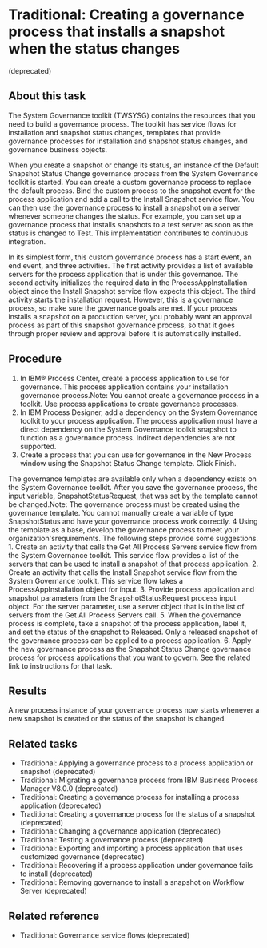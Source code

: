 # Traditional: Creating a governance process that installs a snapshot when the status changes
(deprecated)

## About this task

The System Governance toolkit (TWSYSG) contains the resources that you need to build a governance
process. The toolkit has service flows for installation and snapshot status changes, templates that
provide governance processes for installation and snapshot status changes, and governance business
objects.

When you create a snapshot or change its status, an instance of the Default Snapshot Status
Change governance process from the System Governance toolkit is started. You can create a custom
governance process to replace the default process. Bind the custom process to the snapshot event for
the process application and add a call to the Install Snapshot service flow. You can then use the
governance process to install a snapshot on a server whenever someone changes the status. For
example, you can set up a governance process that installs snapshots to a test server as soon as the
status is changed to Test. This implementation contributes to continuous integration.

In its simplest form, this custom governance process has a start event, an end event, and three
activities. The first activity provides a list of available servers for the process application that
is under this governance. The second activity initializes the required data in the
ProcessAppInstallation object since the Install Snapshot service flow expects this object. The third
activity starts the installation request. However, this is a governance process, so make sure the
governance goals are met. If your process installs a snapshot on a production server, you probably
want an approval process as part of this snapshot governance process, so that it goes through proper
review and approval before it is automatically installed.

## Procedure

1. In IBM® Process
Center,
create a process application to use for governance. This
process application contains your installation governance process.Note: You
cannot create a governance process in a toolkit. Use process applications
to create governance processes.
2. In IBM Process
Designer,
add a dependency on the System Governance toolkit to your process
application. The process application must have a direct
dependency on the System Governance toolkit snapshot to function as
a governance process. Indirect dependencies are not supported.
3. Create a process that you can use for governance in the New Process window
using the Snapshot Status Change template. Click Finish. 

The governance templates are available only when a dependency exists on the System Governance
toolkit. After you save the governance process, the input variable,
SnapshotStatusRequest, that was set by the template cannot be changed.Note: The
governance process must be created using the governance template. You cannot manually create a
variable of type SnapshotStatus and have your governance process work correctly.
4 Using the template as a base, develop the governance process to meet your organization'srequirements. The following steps provide some suggestions.
    1. Create an activity that calls the Get All Process Servers service flow from the System
Governance toolkit.
This service flow provides a list of the servers that can be used to install a snapshot of
that process application.
    2. Create an activity that calls the Install Snapshot service flow from the System Governance
toolkit. This service flow takes a ProcessAppInstallation object for input.
    3. Provide process application and snapshot parameters from the
SnapshotStatusRequest process input object. For the server parameter, use a
server object that is in the list of servers from the Get All Process Servers call.
5. When the governance process is complete, take a snapshot
of the process application, label it, and set the status of the snapshot
to Released.  Only a released snapshot of the governance
process can be applied to a process application.
6. Apply the new governance process as the Snapshot Status Change governance process for process
applications that you want to govern. See the related link to instructions for that task.

## Results

A new process instance of your governance process now starts whenever a new snapshot is created
or the status of the snapshot is changed.

## Related tasks

- Traditional: Applying a governance process to a process application or snapshot (deprecated)
- Traditional: Migrating a governance process from IBM Business Process Manager V8.0.0 (deprecated)
- Traditional: Creating a governance process for installing a process application (deprecated)
- Traditional: Creating a governance process for the status of a snapshot (deprecated)
- Traditional: Changing a governance application (deprecated)
- Traditional: Testing a governance process (deprecated)
- Traditional: Exporting and importing a process application that uses customized governance (deprecated)
- Traditional: Recovering if a process application under governance fails to install (deprecated)
- Traditional: Removing governance to install a snapshot on Workflow Server (deprecated)

## Related reference

- Traditional: Governance service flows (deprecated)